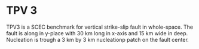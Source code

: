 TPV 3
======

TPV3 is a SCEC benchmark for vertical strike-slip fault in whole-space. The fault is along in y-place with 30 km long in x-axis and 15 km wide in deep.
Nucleation is trough a 3 km by 3 km nucleationp patch on the fault center. 

